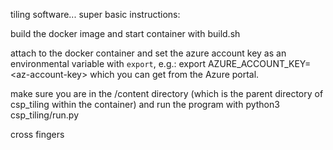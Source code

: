 tiling software... super basic instructions:

build the docker image and start container with build.sh

attach to the docker container and set the azure account key as an environmental variable with `export`, e.g.:
export AZURE\_ACCOUNT\_KEY=\<az-account-key\> which you can get from the Azure portal.

make sure you are in the /content directory (which is the parent directory of csp\_tiling within the container) and run the program with python3 csp\_tiling/run.py

cross fingers
